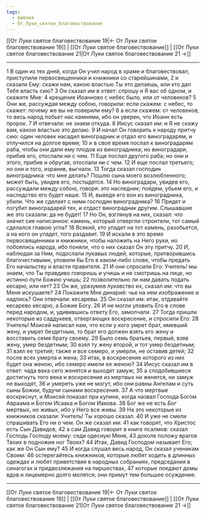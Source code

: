 ```yaml
---
tags:
  - Библия
  - От_Луки_святое_благовествование
---
```

[[От Луки святое благовествование 19|← От Луки святое благовествование 19]] | [[От Луки святое благовествование]] | [[От Луки святое благовествование 21|От Луки святое благовествование 21 →]]

---
1 В один из тех дней, когда Он учил народ в храме и благовествовал, приступили первосвященники и книжники со старейшинами,
2 и сказали Ему: скажи нам, какою властью Ты это делаешь, или кто дал Тебе власть сию?
3 Он сказал им в ответ: спрошу и Я вас об одном, и скажите Мне:
4 крещение Иоанново с небес было, или от человеков?
5 Они же, рассуждая между собою, говорили: если скажем: с небес, то скажет: почему же вы не поверили ему?
6 а если скажем: от человеков, то весь народ побьет нас камнями, ибо он уверен, что Иоанн есть пророк.
7 И отвечали: не знаем откуда.
8 Иисус сказал им: и Я не скажу вам, какою властью это делаю.
9 И начал Он говорить к народу притчу сию: один человек насадил виноградник и отдал его виноградарям, и отлучился на долгое время;
10 и в свое время послал к виноградарям раба, чтобы они дали ему плодов из виноградника; но виноградари, прибив его, отослали ни с чем.
11 Еще послал другого раба; но они и этого, прибив и обругав, отослали ни с чем.
12 И еще послал третьего; но они и того, изранив, выгнали.
13 Тогда сказал господин виноградника: что мне делать? Пошлю сына моего возлюбленного; может быть, увидев его, постыдятся.
14 Но виноградари, увидев его, рассуждали между собою, говоря: это наследник; пойдем, убьем его, и наследство его будет наше.
15 И, выведя его вон из виноградника, убили. Что же сделает с ними господин виноградника?
16 Придет и погубит виноградарей тех, и отдаст виноградник другим. Слышавшие же это сказали: да не будет!
17 Но Он, взглянув на них, сказал: что значит сие написанное: камень, который отвергли строители, тот самый сделался главою угла?
18 Всякий, кто упадет на тот камень, разобьется, а на кого он упадет, того раздавит.
19 И искали в это время первосвященники и книжники, чтобы наложить на Него руки, но побоялись народа, ибо поняли, что о них сказал Он эту притчу.
20 И, наблюдая за Ним, подослали лукавых людей, которые, притворившись благочестивыми, уловили бы Его в каком-либо слове, чтобы предать Его начальству и власти правителя.
21 И они спросили Его: Учитель! мы знаем, что Ты правдиво говоришь и учишь и не смотришь на лице, но истинно пути Божию учишь;
22 позволительно ли нам давать подать кесарю, или нет?
23 Он же, уразумев лукавство их, сказал им: что вы Меня искушаете?
24 Покажите Мне динарий: чье на нем изображение и надпись? Они отвечали: кесаревы.
25 Он сказал им: итак, отдавайте кесарево кесарю, а Божие Богу.
26 И не могли уловить Его в слове перед народом, и, удивившись ответу Его, замолчали.
27 Тогда пришли некоторые из саддукеев, отвергающих воскресение, и спросили Его:
28 Учитель! Моисей написал нам, что если у кого умрет брат, имевший жену, и умрет бездетным, то брат его должен взять его жену и восставить семя брату своему.
29 Было семь братьев, первый, взяв жену, умер бездетным;
30 взял ту жену второй, и тот умер бездетным;
31 взял ее третий; также и все семеро, и умерли, не оставив детей;
32 после всех умерла и жена;
33 итак, в воскресение которого из них будет она женою, ибо семеро имели ее женою?
34 Иисус сказал им в ответ: чада века сего женятся и выходят замуж;
35 а сподобившиеся достигнуть того века и воскресения из мертвых ни женятся, ни замуж не выходят,
36 и умереть уже не могут, ибо они равны Ангелам и суть сыны Божии, будучи сынами воскресения.
37 А что мертвые воскреснут, и Моисей показал при купине, когда назвал Господа Богом Авраама и Богом Исаака и Богом Иакова.
38 Бог же не есть <I>Бог</I> мертвых, но живых, ибо у Него все живы.
39 На это некоторые из книжников сказали: Учитель! Ты хорошо сказал.
40 И уже не смели спрашивать Его ни о чем. Он же сказал им:
41 как говорят, что Христос есть Сын Давидов,
42 а сам Давид говорит в книге псалмов: сказал Господь Господу моему: седи одесную Меня,
43 доколе положу врагов Твоих в подножие ног Твоих?
44 Итак, Давид Господом называет Его; как же Он Сын ему?
45 И когда слушал весь народ, Он сказал ученикам Своим:
46 остерегайтесь книжников, которые любят ходить в длинных одеждах и любят приветствия в народных собраниях, председания в синагогах и предвозлежания на пиршествах,
47 которые поедают домы вдов и лицемерно долго молятся; они примут тем большее осуждение.

---
[[От Луки святое благовествование 19|← От Луки святое благовествование 19]] | [[От Луки святое благовествование]] | [[От Луки святое благовествование 21|От Луки святое благовествование 21 →]]